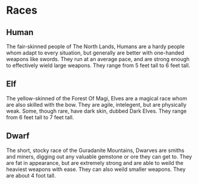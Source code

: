 # Races

## Human
The fair-skinned people of The North Lands, Humans are a hardy people whom adapt to every situation,
but generally are better with one-handed weapons like swords. They run at an average pace, and
are strong enough to effectively wield large weapons. They range from 5 feet tall to 6 feet tall.


## Elf
The yellow-skinned of the Forest Of Magi, Elves are a magical race whom are also skilled with
the bow. They are agile, intelegent, but are physically weak. Some, though rare, have dark skin, 
dubbed Dark Elves. They range from 6 feet tall to 7 feet tall.


## Dwarf
The short, stocky race of the Guradanite Mountains, Dwarves are smiths and miners, digging out any
valuable gemstone or ore they can get to. They are fat in appearance, but are extremely strong and
are able to weild the heaviest weapons with ease. They can also weild smaller weapons. They are about
4 foot tall.
